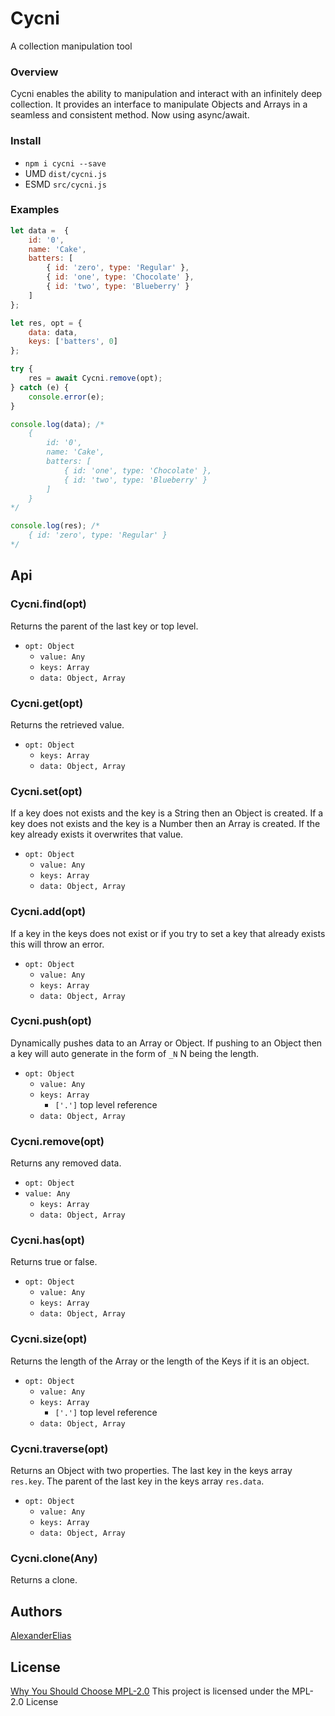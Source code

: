 # Cycni
A collection manipulation tool

### Overview
Cycni enables the ability to manipulation and interact with an infinitely deep collection. It provides an interface to manipulate Objects and Arrays in a seamless and consistent method. Now using async/await.

### Install
- `npm i cycni --save`
- UMD `dist/cycni.js`
- ESMD `src/cycni.js`

### Examples
```js
let data = 	{
	id: '0',
	name: 'Cake',
	batters: [
		{ id: 'zero', type: 'Regular' },
		{ id: 'one', type: 'Chocolate' },
		{ id: 'two', type: 'Blueberry' }
	]
};

let res, opt = {
	data: data,
	keys: ['batters', 0]
};

try {
	res = await Cycni.remove(opt);
} catch (e) {
	console.error(e);
}

console.log(data); /*
	{
		id: '0',
		name: 'Cake',
		batters: [
			{ id: 'one', type: 'Chocolate' },
			{ id: 'two', type: 'Blueberry' }
		]
  	}
*/

console.log(res); /*
	{ id: 'zero', type: 'Regular' }
*/
```

## Api

### Cycni.find(opt)
Returns the parent of the last key or top level.
- `opt: Object`
	- `value: Any`
	- `keys: Array`
	- `data: Object, Array`

### Cycni.get(opt)
Returns the retrieved value.
- `opt: Object`
	- `keys: Array`
	- `data: Object, Array`

### Cycni.set(opt)
If a key does not exists and the key is a String then an Object is created.
If a key does not exists and the key is a Number then an Array is created.
If the key already exists it overwrites that value.
- `opt: Object`
	- `value: Any`
	- `keys: Array`
	- `data: Object, Array`

### Cycni.add(opt)
If a key in the keys does not exist or if you try to set a key that already exists this will throw an error.
- `opt: Object`
	- `value: Any`
	- `keys: Array`
	- `data: Object, Array`

### Cycni.push(opt)
Dynamically pushes data to an Array or Object. If pushing to an Object then a key will auto generate in the form of `_N` N being the length.
- `opt: Object`
	- `value: Any`
	- `keys: Array`
		- `['.']` top level reference
	- `data: Object, Array`


### Cycni.remove(opt)
Returns any removed data.
- `opt: Object`
- `value: Any`
	- `keys: Array`
	- `data: Object, Array`

### Cycni.has(opt)
Returns true or false.
- `opt: Object`
	- `value: Any`
	- `keys: Array`
	- `data: Object, Array`

### Cycni.size(opt)
Returns the length of the Array or the length of the Keys if it is an object.
- `opt: Object`
	- `value: Any`
	- `keys: Array`
		- `['.']` top level reference
	- `data: Object, Array`

### Cycni.traverse(opt)
Returns an Object with two properties.
The last key in the keys array `res.key`.
The parent of the last key in the keys array `res.data`.
- `opt: Object`
	- `value: Any`
	- `keys: Array`
	- `data: Object, Array`

### Cycni.clone(Any)
Returns a clone.

## Authors
[AlexanderElias](https://github.com/AlexanderElias)

## License
[Why You Should Choose MPL-2.0](http://veldstra.org/2016/12/09/you-should-choose-mpl2-for-your-opensource-project.html)
This project is licensed under the MPL-2.0 License
